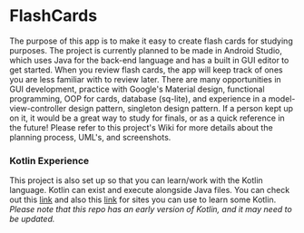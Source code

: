 # FlashCards
The purpose of this app is to make it easy to create flash cards for studying purposes. The project is currently planned to be made in Android Studio, which uses Java for the back-end language and has a built in GUI editor to get started. When you review flash cards, the app will keep track of ones you are less familiar with to review later. There are many opportunities in GUI development, practice with Google's Material design, functional programming, OOP for cards, database (sq-lite), and experience in a model-view-controller design pattern, singleton design pattern. If a person kept up on it, it would be a great way to study for finals, or as a quick reference in the future! Please refer to this project's Wiki for more details about the planning process, UML's, and screenshots.


### Kotlin Experience
This project is also set up so that you can learn/work with the Kotlin language. Kotlin can exist and execute alongside Java files. You can check out this [link](https://kotlinlang.org/docs/tutorials/) and also this [link](https://medium.com/quick-code/top-tutorials-to-learn-kotlin-android-development-for-beginners-fad63af16996) for sites you can use to learn some Kotlin. *Please note that this repo has an early version of Kotlin, and it may need to be updated.*
